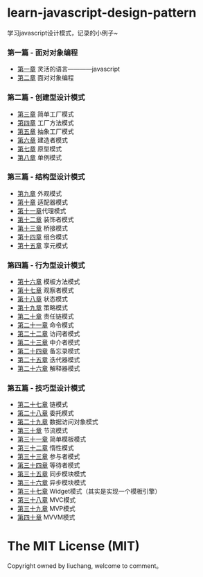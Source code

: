 # learn-javascript-design-pattern
学习javascript设计模式，记录的小例子~

### 第一篇 - 面对对象编程

* [第一章](https://github.com/Yoko613/learn-javascript/tree/master/chapter1) 灵活的语言————javascript
* [第二章](https://github.com/Yoko613/learn-javascript/tree/master/chapter2) 面对对象编程

### 第二篇 - 创建型设计模式

* [第三章](https://github.com/Yoko613/learn-javascript/tree/master/chapter3) 简单工厂模式
* [第四章](https://github.com/Yoko613/learn-javascript/tree/master/chapter4) 工厂方法模式
* [第五章](https://github.com/Yoko613/learn-javascript/tree/master/chapter5) 抽象工厂模式
* [第六章](https://github.com/Yoko613/learn-javascript/tree/master/chapter6) 建造者模式
* [第七章](https://github.com/Yoko613/learn-javascript/tree/master/chapter7) 原型模式
* [第八章](https://github.com/Yoko613/learn-javascript/tree/master/chapter8) 单例模式

### 第三篇 - 结构型设计模式

* [第九章](https://github.com/Yoko613/learn-javascript/tree/master/chapter9) 外观模式
* [第十章](https://github.com/Yoko613/learn-javascript/tree/master/chapter10) 适配器模式
* [第十一章](https://github.com/Yoko613/learn-javascript/tree/master/chapter11)代理模式
* [第十二章](https://github.com/Yoko613/learn-javascript/tree/master/chapter12) 装饰者模式
* [第十三章](https://github.com/Yoko613/learn-javascript/tree/master/chapter13) 桥接模式
* [第十四章](https://github.com/Yoko613/learn-javascript/tree/master/chapter14) 组合模式
* [第十五章](https://github.com/Yoko613/learn-javascript/tree/master/chapter15) 享元模式

### 第四篇 - 行为型设计模式

* [第十六章](https://github.com/Yoko613/learn-javascript/tree/master/chapter16) 模板方法模式
* [第十七章](https://github.com/Yoko613/learn-javascript/tree/master/chapter17) 观察者模式
* [第十八章](https://github.com/Yoko613/learn-javascript/tree/master/chapter18) 状态模式
* [第十九章](https://github.com/Yoko613/learn-javascript/tree/master/chapter19) 策略模式
* [第二十章](https://github.com/Yoko613/learn-javascript/tree/master/chapter20) 责任链模式
* [第二十一章](https://github.com/Yoko613/learn-javascript/tree/master/chapter21) 命令模式
* [第二十二章](https://github.com/Yoko613/learn-javascript/tree/master/chapter22) 访问者模式
* [第二十三章](https://github.com/Yoko613/learn-javascript/tree/master/chapter23) 中介者模式
* [第二十四章](https://github.com/Yoko613/learn-javascript/tree/master/chapter24) 备忘录模式
* [第二十五章](https://github.com/Yoko613/learn-javascript/tree/master/chapter25) 迭代器模式
* [第二十六章](https://github.com/Yoko613/learn-javascript/tree/master/chapter26) 解释器模式

### 第五篇 - 技巧型设计模式

* [第二十七章](https://github.com/Yoko613/learn-javascript/tree/master/chapter27) 链模式
* [第二十八章](https://github.com/Yoko613/learn-javascript/tree/master/chapter28) 委托模式
* [第二十九章](https://github.com/Yoko613/learn-javascript/tree/master/chapter29) 数据访问对象模式
* [第三十章](https://github.com/Yoko613/learn-javascript/tree/master/chapter30) 节流模式
* [第三十一章](https://github.com/Yoko613/learn-javascript/tree/master/chapter31) 简单模板模式
* [第三十二章](https://github.com/Yoko613/learn-javascript/tree/master/chapter32) 惰性模式
* [第三十三章](https://github.com/Yoko613/learn-javascript/tree/master/chapter33) 参与者模式
* [第三十四章](https://github.com/Yoko613/learn-javascript/tree/master/chapter34) 等待者模式
* [第三十五章](https://github.com/Yoko613/learn-javascript/tree/master/chapter35) 同步模块模式
* [第三十六章](https://github.com/Yoko613/learn-javascript/tree/master/chapter36) 异步模块模式
* [第三十七章](https://github.com/Yoko613/learn-javascript/tree/master/chapter37) Widget模式（其实是实现一个模板引擎）
* [第三十八章](https://github.com/Yoko613/learn-javascript/tree/master/chapter38) MVC模式
* [第三十九章](https://github.com/Yoko613/learn-javascript/tree/master/chapter39) MVP模式
* [第四十章](https://github.com/Yoko613/learn-javascript/tree/master/chapter40) MVVM模式

# The MIT License (MIT)
Copyright owned by liuchang, welcome to comment。

